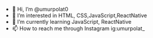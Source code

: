 - 👋 Hi, I’m @umurpolat0
- 👀 I’m interested in HTML, CSS,JavaScript,ReactNative
- 🌱 I’m currently learning JavaScript, ReactNative
- 📫 How to reach me through Instagram ig:umurpolat_

